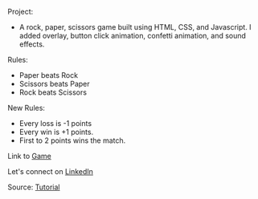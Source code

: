 Project:

- A rock, paper, scissors game built using HTML, CSS, and Javascript. I added overlay, button click animation, confetti animation, and sound effects.

Rules:

- Paper beats Rock
- Scissors beats Paper
- Rock beats Scissors

New Rules:

- Every loss is -1 points
- Every win is +1 points.
- First to 2 points wins the match.


Link to [Game](https://sjoseph11236.github.io/Rock-Paper-Scissors/)

Let's connect on [LinkedIn](https://www.linkedin.com/in/sayeed-joseph-3b95b9179/)

Source: [Tutorial](https://www.youtube.com/watch?v=jaVNP3nIAv0)
